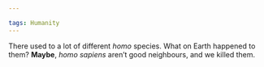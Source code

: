 ```yaml
---

tags: Humanity 
---
```


There used to a lot of different *homo* species. What on Earth happened to them? **Maybe**, *homo sapiens* aren’t good neighbours, and we killed them.